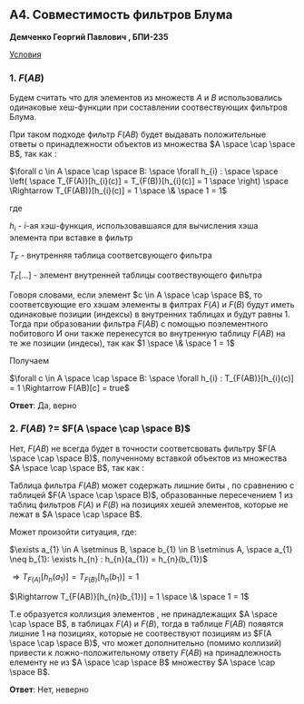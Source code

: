 ## A4. Совместимость фильтров Блума 

**Демченко Георгий Павлович , БПИ-235**

[Условия](https://github.com/AvtorPaka/Alg-DS/blob/master/src/SET_5/AnalysisTasks/spec/spec_4.pdf)

### 1. $F(AB)$

Будем считать что для элементов из множеств $A$ и $B$ использовались одинаковые хеш-функции при составлении соотвествующих фильтров Блума.

При таком подходе фильтр $F(AB)$ будет выдавать положительные ответы о принадлежности объектов из множества $A \space \cap \space B$, так как :

$\forall c \in A \space \cap \space B: \space \forall h_{i} : \space \space \left( \space T_{F(A)}[h_{i}(c)] = T_{F(B)}[h_{i}(c)] = 1 \space \right) \space \Rightarrow T_{F(AB)}[h_{i}(c)] = 1 \space \& \space  1 = 1$

где 

$h_{i}$ - $i$-ая хэш-функция, использовавшаяся для вычисления хэша элемента при вставке в фильтр 

$T_{F}$ - внутренняя таблица соответсвующего фильтра 

$T_{F}[...]$ - элемент внутренней таблицы соотвествующего фильтра

Говоря словами, если элемент $c \in A \space \cap \space B$, то соответсвующие его хэшам элементы в филтрах $F(A)$ и $F(B)$ будут иметь одинаковые позиции (индексы) в внутренних таблицах и будут равны 1. Тогда при образовании фильтра $F(AB)$ с помощью поэлементного побитового И они также перенесутся во внутренную таблицу $F(AB)$ на те же позиции (индесы), так как $1 \space \& \space 1 = 1$

Получаем

$\forall c \in A \space \cap \space B: \space \forall h_{i} : T_{F(AB)}[h_{i}(c)] = 1 \Rightarrow F(AB)[c] = true$

**Ответ**: Да, верно

### 2. $F(AB)$ ?= $F(A \space \cap \space B)$

Нет, $F(AB)$ не всегда будет в точности соответсвовать фильтру $F(A \space \cap \space B)$, полученному вставкой объектов из множества $A \space \cap \space B$, так как :

Таблица фильтра $F(AB)$ может содержать лишние биты , по сравнению с таблицей $F(A \space \cap \space B)$, образованные пересечением 1 из таблиц фильтров $F(A)$ и $F(B)$ на позициях хешей элементов, которые не лежат в $A \space \cap \space B$.

Может произойти ситуация, где:

$\exists a_{1} \in A \setminus B, \space  b_{1} \in B \setminus A, \space a_{1} \neq b_{1}: \exists h_{n} : h_{n}(a_{1}) = h_{n}(b_{1})$

$\Rightarrow T_{F(A)}[h_{n}(a_{1})] = T_{F(B)}[h_{n}(b_{1})] = 1$

$\Rightarrow T_{F(AB)}[h_{n}(b_{1})] = 1 \space \& \space 1 = 1$

Т.е образуется коллизция элементов , не принадлежащих $A \space \cap \space B$, в таблицах $F(A)$ и $F(B)$, тогда в таблице $F(AB)$ появятся лишние 1 на позициях, которые не соотвествуют позициям из $F(A \space \cap \space B)$, что может дополнительно (помимо коллизий) привести к ложно-положительному ответу $F(AB)$ на принадлежность елементу не из $A \space \cap \space B$ множеству $A \space \cap \space B$.

**Ответ**: Нет, неверно
